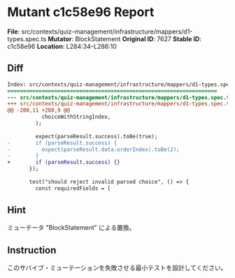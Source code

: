 # Mutant c1c58e96 Report

**File**: src/contexts/quiz-management/infrastructure/mappers/d1-types.spec.ts
**Mutator**: BlockStatement
**Original ID**: 7627
**Stable ID**: c1c58e96
**Location**: L284:34–L286:10

## Diff

```diff
Index: src/contexts/quiz-management/infrastructure/mappers/d1-types.spec.ts
===================================================================
--- src/contexts/quiz-management/infrastructure/mappers/d1-types.spec.ts	original
+++ src/contexts/quiz-management/infrastructure/mappers/d1-types.spec.ts	mutated #7627
@@ -280,11 +280,9 @@
           choiceWithStringIndex,
         );
 
         expect(parseResult.success).toBe(true);
-        if (parseResult.success) {
-          expect(parseResult.data.orderIndex).toBe(2);
-        }
+        if (parseResult.success) {}
       });
 
       test("should reject invalid parsed choice", () => {
         const requiredFields = [
```

## Hint

ミューテータ "BlockStatement" による置換。

## Instruction

このサバイブ・ミューテーションを失敗させる最小テストを設計してください。
